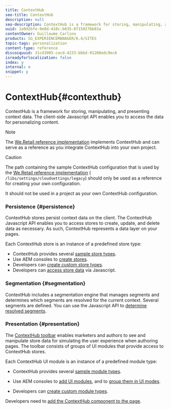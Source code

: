 ```yaml
---
title: ContextHub
seo-title: ContextHub
description: null
seo-description: ContextHub is a framework for storing, manipulating, and presenting context data
uuid: 1a9d2bfe-9e8d-418c-b635-8f15027bb83a
contentOwner: Guillaume Carlino
products: SG_EXPERIENCEMANAGER/6.4/SITES
topic-tags: personalization
content-type: reference
discoiquuid: 31cd3905-cacd-4233-bbbd-91208edc9ec6
isreadyforlocalization: false
index: y
internal: n
snippet: y
---
```


# ContextHub{#contexthub}

ContextHub is a framework for storing, manipulating, and presenting context data. The client-side Javascript API enables you to access the data for personalizing content.

>[!NOTE]
>
>The [We.Retail reference implementation](../../developing/using/we-retail.md) implements ContextHub and can serve as a reference as you integrate ContextHub into your own project.

>[!CAUTION]
>
>The path containing the sample ContextHub configuration that is used by the [We.Retail reference implementation](../../developing/using/we-retail.md) ( `/libs/settings/cloudsettings/legacy`) should only be used as a reference for creating your own configuration.
>
>It should not be used in a project as your own ContextHub configuration.

### Persistence {#persistence}

ContextHub stores persist context data on the client. The ContextHub Javascript API enables you to access stores to create, update, and delete data as necessary. As such, ContextHub represents a data layer on your pages.

Each ContextHub store is an instance of a predefined store type:

* ContextHub provides several [sample store types](../../developing/using/ch-samplestores.md).
* Use AEM consoles to [create stores](../../administering/using/contexthub-config.md#main-pars-title-1).
* Developers can [create custom store types](../../developing/using/ch-extend.md#main-pars-title). 
* Developers can [access store data](../../developing/using/ch-adding.md#main-pars-title-1408164230) via Javascript.

### Segmentation {#segmentation}

ContextHub includes a segmentation engine that manages segments and determines which segments are resolved for the current context. Several segments are defined. You can use the Javascript API to [determine resolved segments](../../developing/using/ch-adding.md#main-pars-title-949252178).

### Presentation {#presentation}

The [ContextHub toolbar](../../authoring/using/ch-previewing.md) enables marketers and authors to see and manipulate store data for simulating the user experience when authoring pages. The toolbar consists of groups of UI modules that provide access to ContextHub stores.

Each ContextHub UI module is an instance of a predefined module type:

* ContextHub provides several [sample module types](../../developing/using/ch-samplemodules.md).
* Use AEM consoles to [add UI modules](../../administering/using/contexthub-config.md#main-pars-title-2108758587), and to [group them in UI modes](../../administering/using/contexthub-config.md#main-pars-title-1407953594).

* Developers can [create custom module types](../../developing/using/ch-extend.md#main-pars-title-2121301991).

Developers need to [add the ContextHub component to the page](../../developing/using/ch-adding.md).
